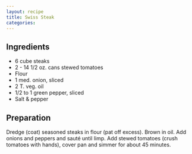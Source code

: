 ```yaml
---
layout: recipe
title: Swiss Steak
categories:
---
```


## Ingredients

- 6 cube steaks
- 2 - 14 1/2 oz. cans stewed tomatoes
- Flour
- 1 med. onion, sliced
- 2 T. veg. oil
- 1/2 to 1 green pepper, sliced
- Salt & pepper

## Preparation

Dredge (coat) seasoned steaks in flour (pat off excess).  Brown in oil.  Add onions and peppers and sauté until limp.  Add stewed tomatoes (crush tomatoes with hands), cover pan and simmer for about 45 minutes.